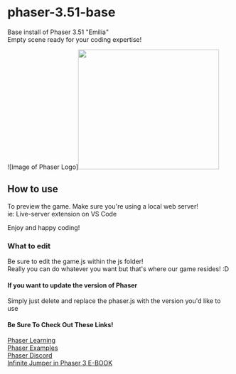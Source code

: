 # phaser-3.51-base
Base install of Phaser 3.51 "Emilia"  
Empty scene ready for your coding expertise!   

![Image of Phaser Logo]<img src="https://phaser.io/images/img.png" width="317" height="270">

## How to use
To preview the game. Make sure you're using a local web server!  
ie: Live-server extension on VS Code  

Enjoy and happy coding!  

### What to edit
Be sure to edit the game.js within the js folder!  
Really you can do whatever you want but that's where our game resides! :D  

#### If you want to update the version of Phaser
Simply just delete and replace the phaser.js with the version you'd like to use

#### Be Sure To Check Out These Links!
[Phaser Learning](https://phaser.io/learn)  
[Phaser Examples](https://phaser.io/examples)  
[Phaser Discord](https://phaser.io/community/discord)  
[Infinite Jumper in Phaser 3 E-BOOK](https://ourcade.co/books/infinite-jumper-phaser3)  
